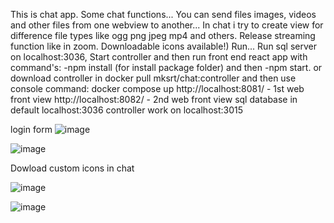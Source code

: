 This is chat app. Some chat functions...
You can send files images, videos and other files from one webview to another...
In chat i try to create view for difference file types like ogg png jpeg mp4 and others.
Release streaming function like in zoom.
Downloadable icons available!)
Run...
Run sql server on localhost:3036,
Start controller and then run front end react app with command's: -npm install (for install package folder) and then -npm start.
or download controller in docker pull mksrt/chat:controller
  and then use console command: docker compose up
  http://localhost:8081/⁠ - 1st web front view
  http://localhost:8082/⁠ - 2nd web front view
  sql database in default localhost:3036
  controller work on localhost:3015

login form
![image](https://github.com/user-attachments/assets/6a8ffc09-ca60-46ee-9baf-16dcb024dbce)


![image](https://github.com/user-attachments/assets/f4575cb0-4961-4622-b55c-911b53d11d6d)


Dowload custom icons in chat

![image](https://github.com/user-attachments/assets/e60a8c97-aa6a-4a91-a3c9-0a92cb278a13)

![image](https://github.com/user-attachments/assets/a090f2e2-9483-4d0a-9d3f-4d29680c26a3)

